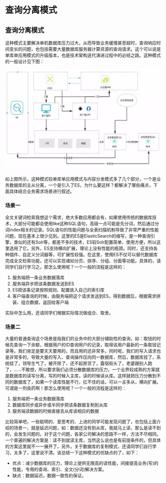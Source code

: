 # 查询分离模式

## 查询分离模式

这种模式主要解决单机数据库压力过大，从而导致业务缓慢甚至超时，查询响应时间变长的问题，也包括需要大量数据库服务器计算资源的查询请求。这个可以说是单库单应用模式的升级版本，也是技术架构迭代演进过程中的必经之路。这种模式的一般设计见下图：

![](../../.gitbook/assets/image%20%28136%29.png)

如上图所示，这种模式较单库单应用模式与内容分发模式多了几个部分，一个是业务数据库的主从分离，一个是引入了ES，为什么要这样？都解决了哪些痛点，下面具体结合业务需求场景进行叙述。

### 场景一

全文关键词检索我想这个需求，绝大多数应用都会有，如果使用传统的数据库技术，大部分可能都会使用like这种SQL语句，高级一点可能是先分词，然后通过分词index相关的记录。SQL语句的性能问题与全表扫描机制导致了非常严重的性能问题，现在基本上很少见到。这里的ES是ElasticSearch的缩写，是一种查询引擎，类似的还有Solr等，都差不多的技术，ES较Solr配置简单、使用方便，所以这里选用了它。另外，ES支持横向扩展，理论上没有性能的瓶颈。同时，还支持各种插件、自定义分词器等，可扩展性较强。在这里，使用ES不仅可以替代数据库完成全文检索功能，还可以实现诸如分页、排序、分组、分面等功能。具体的，请同学们自行学习之。那怎么使用呢？一个一般的流程是这样的：

1. 服务端把一条业务数据落库
2. 服务端异步把该条数据发送到ES
3. ES把该条记录按照规则、配置放入自己的索引库
4. 客户端查询的时候，由服务端把这个请求发送到ES，得到数据后，根据需求拼装、组合数据，返回给客户端

实际中怎么用，还请同学们根据实际情况做组合、取舍。

### 场景二

大量的普通查询这个场景是指我们的业务中的大部分辅助性的查询，如：取钱的时候先查询一下余额，根据用户的ID查询用户的记录，取得该用户最新的一条取钱记录等。我们肯定是要天天要用的，而且用的还非常多。同时呢，我们的写入请求也是非常多的，导致大量的写入、查询操作压向同一数据库，然后，数据库挂了，系统挂了，领导生气了，被开除了，还不起房贷了，露宿街头了，老婆跟别人跑了，......不敢想，所以要求我们必须分散数据库的压力，一个业界较成熟的方案就是数据库的读写分离，写的时候入主库，读的时候读从库。这样就把压力分散到不同的数据库了，如果一个读库性能不行，扛不住的话，可以一主多从，横向扩展。可谓是一剂良药啊！那怎么使用呢？一个一般的流程是这样的：

1. 服务端把一条业务数据落库
2. 数据库同步或异步或半同步把该条数据复制到从库
3. 服务端读数据的时候直接去从库读相应的数据

比较简单吧，一些聪明的、爱思考的、上进的同学可能发现问题了，也包括上面介绍的场景一，就是延迟问题，如：数据还没有到从库，我就马上读，那么是读不到的，会发生问题的。对于这个问题，各家公司解决的思路不一样，方法不尽相同。一个普遍的解决方案是：读不到就读主库，当然这么说也是有前提条件的，但具体的方案这里就不一一展开了。另外，关于数据库的复制模式，还请同学们自行学习，太多了，这里说不清。该总结一下这种模式的优缺点的了，如下：

* 优点：减少数据库的压力，理论上提供无限高的读性能，间接提高业务\(写\)的性能，专用的查询、索引、全文\(分词\)解决方案。
* 缺点：数据延迟，数据一致性的保证。

